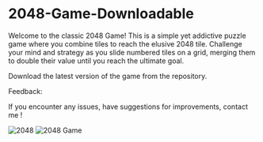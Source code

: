 # 2048-Game-Downloadable
Welcome to the classic 2048 Game! This is a simple yet addictive puzzle game where you combine tiles to reach the elusive 2048 tile. Challenge your mind and strategy as you slide numbered tiles on a grid, merging them to double their value until you reach the ultimate goal.

Download the latest version of the game from the repository.

Feedback:

If you encounter any issues, have suggestions for improvements, contact me !

![2048](https://github.com/Anis-ABDENNADHER/2048-Game-Downloadable/assets/159264938/77fcda34-ec18-445b-93c4-ecdf457f67b5)
![2048 Game](https://github.com/Anis-ABDENNADHER/2048-Game-Downloadable/assets/159264938/7bcb035f-88fd-4102-a28a-4b41acefce42)
